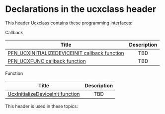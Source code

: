 # Declarations in the ucxclass header
This header Ucxclass contains these programming interfaces:

Callback

| Title        | Description    |
| ------------- |:-------------:|
| [PFN_UCXINITIALIZEDEVICEINIT callback function](nc-ucxclass-pfn-ucxinitializedeviceinit.md) | TBD |
| [PFN_UCXFUNC callback function](nc-ucxclass-pfn-ucxfunc.md) | TBD |
Function

| Title        | Description    |
| ------------- |:-------------:|
| [UcxInitializeDeviceInit function](nf-ucxclass-ucxinitializedeviceinit.md) | TBD |

This header is used in these topics:

